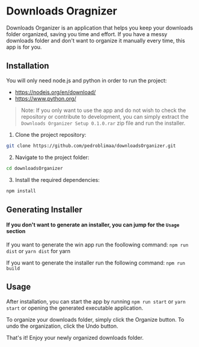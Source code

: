 # Downloads Oragnizer

Downloads Organizer is an application that helps you keep your downloads folder organized, saving you time and effort. If you have a messy downloads folder and don't want to organize it manually every time, this app is for you.

## Installation

You will only need node.js and python in order to run the project:
- https://nodejs.org/en/download/
- https://www.python.org/

> Note: If you only want to use the app and do not wish to check the repository or contribute to development, you can simply extract the `Downloads Organizer Setup 0.1.0.rar` zip file and run the installer.

1. Clone the project repository:

```bash
git clone https://github.com/pedroblimaa/downloadsOrganizer.git
```

2. Navigate to the project folder:
```bash
cd downloadsOrganizer
```

3. Install the required dependencies:
```bash
npm install
```

## Generating Installer

#### If you don't want to generate an installer, you can jump for the `Usage` section

If you want to generate the win app run the foollowing command:
`npm run dist` or `yarn dist` for yarn

If you want to generate the installer run the following command:
`npm run build`

## Usage

After installation, you can start the app by running `npm run start` or `yarn start` or opening the generated executable application.

To organize your downloads folder, simply click the Organize button. To undo the organization, click the Undo button.

That's it! Enjoy your newly organized downloads folder.

